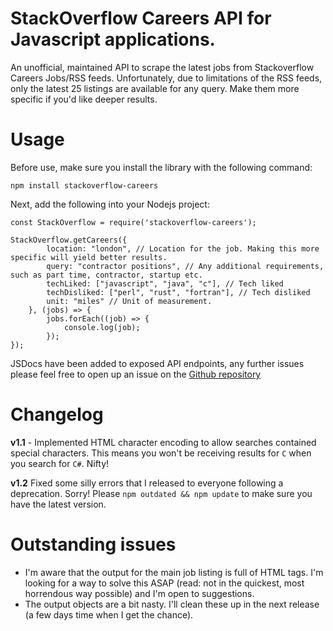 # StackOverflow Careers API for Javascript applications.

An unofficial, maintained API to scrape the latest jobs from Stackoverflow Careers Jobs/RSS feeds. 
Unfortunately, due to limitations of the RSS feeds, only the latest 25 listings are available for any query. Make them more specific if you'd like deeper results.

# Usage

Before use, make sure you install the library with the following command:

    npm install stackoverflow-careers

Next, add the following into your Nodejs project:

    const StackOverflow = require('stackoverflow-careers');

    StackOverflow.getCareers({
            location: "london", // Location for the job. Making this more specific will yield better results.
            query: "contractor positions", // Any additional requirements, such as part time, contractor, startup etc.
            techLiked: ["javascript", "java", "c"], // Tech liked
            techDisliked: ["perl", "rust", "fortran"], // Tech disliked
            unit: "miles" // Unit of measurement.
        }, (jobs) => {
            jobs.forEach((job) => {
                console.log(job);
            });
    });


JSDocs have been added to exposed API endpoints, any further issues please feel free to open up an issue on the [Github repository](https://github.com/james-gould/stackoverflow-careers/issues)

# Changelog

**v1.1** - Implemented HTML character encoding to allow searches contained special characters. This means you won't be receiving results for `C` when you search for `C#`. Nifty!

**v1.2** Fixed some silly errors that I released to everyone following a deprecation. Sorry! Please `npm outdated && npm update` to make sure you have the latest version.

# Outstanding issues

- I'm aware that the output for the main job listing is full of HTML tags. I'm looking for a way to solve this ASAP (read: not in the quickest, most horrendous way possible) and I'm open to suggestions.
- The output objects are a bit nasty. I'll clean these up in the next release (a few days time when I get the chance).
